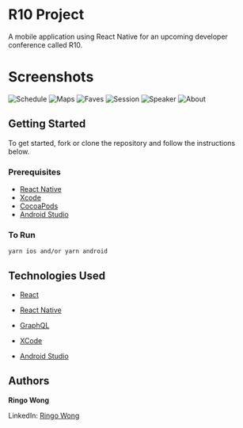 # R10 Project

A mobile application using React Native for an upcoming developer conference called R10.

# Screenshots

![Schedule](js/assets/Screenshots/schedule.png)
![Maps](js/assets/Screenshots/map.png)
![Faves](js/assets/Screenshots/faves.png)
![Session](js/assets/Screenshots/session.png)
![Speaker](js/assets/Screenshots/speaker.png)
![About](js/assets/Screenshots/about.png)

## Getting Started

To get started, fork or clone the repository and follow the instructions below.

### Prerequisites

- [React Native](https://facebook.github.io/react-native/)
- [Xcode](https://developer.apple.com/xcode/)
- [CocoaPods](https://cocoapods.org/)
- [Android Studio](https://developer.android.com/studio/)

### To Run

`yarn ios and/or yarn android`

## Technologies Used

- [React](https://reactjs.org/docs/hello-world.html)

- [React Native](https://facebook.github.io/react-native/)

- [GraphQL](https://graphql.org/)

- [XCode](https://developer.apple.com/xcode/)
- [Android Studio](https://developer.android.com/studio)

## Authors

**Ringo Wong**

LinkedIn: [Ringo Wong](https://www.linkedin.com/in/ringo-wong)
